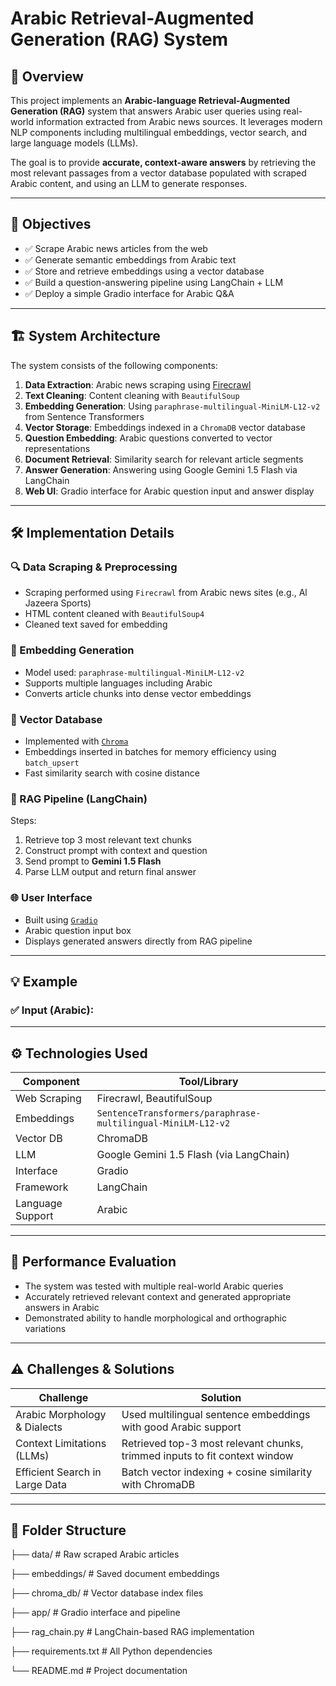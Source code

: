 # Arabic Retrieval-Augmented Generation (RAG) System

## 🧠 Overview

This project implements an **Arabic-language Retrieval-Augmented Generation (RAG)** system that answers Arabic user queries using real-world information extracted from Arabic news sources. It leverages modern NLP components including multilingual embeddings, vector search, and large language models (LLMs).

The goal is to provide **accurate, context-aware answers** by retrieving the most relevant passages from a vector database populated with scraped Arabic content, and using an LLM to generate responses.

---

## 🎯 Objectives

- ✅ Scrape Arabic news articles from the web
- ✅ Generate semantic embeddings from Arabic text
- ✅ Store and retrieve embeddings using a vector database
- ✅ Build a question-answering pipeline using LangChain + LLM
- ✅ Deploy a simple Gradio interface for Arabic Q&A

---

## 🏗️ System Architecture

The system consists of the following components:

1. **Data Extraction**: Arabic news scraping using [Firecrawl](https://firecrawl.dev)
2. **Text Cleaning**: Content cleaning with `BeautifulSoup`
3. **Embedding Generation**: Using `paraphrase-multilingual-MiniLM-L12-v2` from Sentence Transformers
4. **Vector Storage**: Embeddings indexed in a `ChromaDB` vector database
5. **Question Embedding**: Arabic questions converted to vector representations
6. **Document Retrieval**: Similarity search for relevant article segments
7. **Answer Generation**: Answering using Google Gemini 1.5 Flash via LangChain
8. **Web UI**: Gradio interface for Arabic question input and answer display

---

## 🛠️ Implementation Details

### 🔍 Data Scraping & Preprocessing

- Scraping performed using `Firecrawl` from Arabic news sites (e.g., Al Jazeera Sports)
- HTML content cleaned with `BeautifulSoup4`
- Cleaned text saved for embedding

### 🔢 Embedding Generation

- Model used: `paraphrase-multilingual-MiniLM-L12-v2`
- Supports multiple languages including Arabic
- Converts article chunks into dense vector embeddings

### 🧠 Vector Database

- Implemented with [`Chroma`](https://www.trychroma.com/)
- Embeddings inserted in batches for memory efficiency using `batch_upsert`
- Fast similarity search with cosine distance

### 🔁 RAG Pipeline (LangChain)

Steps:
1. Retrieve top 3 most relevant text chunks
2. Construct prompt with context and question
3. Send prompt to **Gemini 1.5 Flash**
4. Parse LLM output and return final answer

### 🌐 User Interface

- Built using [`Gradio`](https://gradio.app/)
- Arabic question input box
- Displays generated answers directly from RAG pipeline

---

## 💡 Example

### ✅ Input (Arabic):


---

## ⚙️ Technologies Used

| Component         | Tool/Library                                      |
|------------------|---------------------------------------------------|
| Web Scraping     | Firecrawl, BeautifulSoup                          |
| Embeddings        | `SentenceTransformers/paraphrase-multilingual-MiniLM-L12-v2` |
| Vector DB        | ChromaDB                                          |
| LLM              | Google Gemini 1.5 Flash (via LangChain)           |
| Interface        | Gradio                                            |
| Framework        | LangChain                                         |
| Language Support | Arabic                                            |

---

## 🧪 Performance Evaluation

- The system was tested with multiple real-world Arabic queries
- Accurately retrieved relevant context and generated appropriate answers in Arabic
- Demonstrated ability to handle morphological and orthographic variations

---

## ⚠️ Challenges & Solutions

| Challenge                        | Solution                                                                 |
|----------------------------------|--------------------------------------------------------------------------|
| Arabic Morphology & Dialects     | Used multilingual sentence embeddings with good Arabic support           |
| Context Limitations (LLMs)       | Retrieved top-3 most relevant chunks, trimmed inputs to fit context window |
| Efficient Search in Large Data   | Batch vector indexing + cosine similarity with ChromaDB                  |

---

## 📂 Folder Structure

├── data/ # Raw scraped Arabic articles

├── embeddings/ # Saved document embeddings

├── chroma_db/ # Vector database index files

├── app/ # Gradio interface and pipeline

├── rag_chain.py # LangChain-based RAG implementation

├── requirements.txt # All Python dependencies

└── README.md # Project documentation
